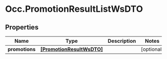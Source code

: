 # Occ.PromotionResultListWsDTO

## Properties
Name | Type | Description | Notes
------------ | ------------- | ------------- | -------------
**promotions** | [**[PromotionResultWsDTO]**](PromotionResultWsDTO.md) |  | [optional] 


